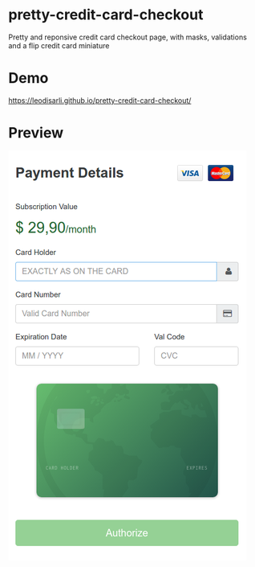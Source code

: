 # pretty-credit-card-checkout
Pretty and reponsive credit card checkout page, with masks, validations and a flip credit card miniature
# Demo
https://leodisarli.github.io/pretty-credit-card-checkout/
# Preview
![alt tag](img/demo.png)
